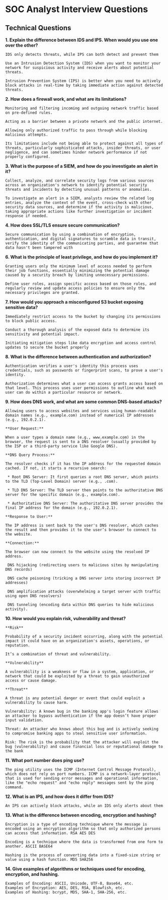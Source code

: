 # SOC Analyst Interview Questions

## Technical Questions

**1. Explain the difference between IDS and IPS. When would you use one over the other?**

	IDS only detects threats, while IPS can both detect and prevent them

	Use an Intrusion Detection System (IDS) when you want to monitor your network for suspicious activity and receive alerts about potential threats.

	Intrusion Prevention System (IPS) is better when you need to actively block attacks in real-time by taking immediate action against detected threats.

**2. How does a firewall work, and what are its limitations?**

	Monitoring and filtering incoming and outgoing network traffic based on pre-defined rules.

	Acting as a barrier between a private network and the public internet.

	Allowing only authorized traffic to pass through while blocking malicious attempts.

	Its limitations include not being able to protect against all types of threats, particularly sophisticated attacks, insider threats, or user negligence, and can sometimes hinder network performance if not properly configured.

**3. What is the purpose of a SIEM, and how do you investigate an alert in it?**

	Collect, analyze, and correlate security logs from various sources across an organization's network to identify potential security threats and incidents by detecting unusual patterns or anomalies.
	
	To investigate an alert in a SIEM, analysts review the related log entries, analyze the context of the event, cross-check with other security data sources, and determine if the activity is malicious, taking appropriate actions like further investigation or incident response if needed. 

**4. How does SSL/TLS ensure secure communication?**
	
	Secure communication by using a combination of encryption, authentication, and digital signatures to scramble data in transit, verify the identity of the communicating parties, and guarantee that data hasn't been tampered with

**6. What is the principle of least privilege, and how do you implement it?**
	
	Granting users only the minimum level of access needed to perform their job functions, essentially minimizing the potential damage caused by a security breach by limiting unnecessary permissions.
	
	Define user roles, assign specific access based on those roles, and regularly review and update access policies to ensure only the necessary privileges are granted.

**7. How would you approach a misconfigured S3 bucket exposing sensitive data?**

	Immediately restrict access to the bucket by changing its permissions to block public access.
	
	Conduct a thorough analysis of the exposed data to determine its sensitivity and potential impact.
	
	Initiating mitigation steps like data encryption and access control updates to secure the bucket properly

**8. What is the difference between authentication and authorization?**

	Authentication verifies a user's identity this process uses credentials, such as passwords or fingerprint scans, to prove a user's identity.
	
	Authorization determines what a user can access grants access based on that level. This process uses user permissions to outline what each user can do within a particular resource or network.

**9. How does DNS work, and what are some common DNS-based attacks?**
	
	Allowing users to access websites and services using human-readable domain names (e.g., example.com) instead of numerical IP addresses (e.g., 192.0.2.1).
	
	**User Request:**
	
	When a user types a domain name (e.g., www.example.com) in the browser, the request is sent to a DNS resolver (usually provided by the ISP or a third-party service like Google DNS).
	
	**DNS Query Process:**
	
	The resolver checks if it has the IP address for the requested domain cached. If not, it starts a recursive search:
	
	 * Root DNS Server: It first queries a root DNS server, which points to the TLD (Top-Level Domain) server (e.g., .com).
	 
	 * TLD DNS Server: The TLD server then points to the authoritative DNS server for the specific domain (e.g., example.com).
	
	 * Authoritative DNS Server: The authoritative DNS server provides the final IP address for the domain (e.g., 192.0.2.1).
	
	**Response to User:**
	
	The IP address is sent back to the user's DNS resolver, which caches the result and then provides it to the user’s browser to connect to the website.
	
	**Connection:**
	
	The browser can now connect to the website using the resolved IP address.
	
	 DNS hijacking (redirecting users to malicious sites by manipulating DNS records) 
	
	 DNS cache poisoning (tricking a DNS server into storing incorrect IP addresses)
	
	 DNS amplification attacks (overwhelming a target server with traffic using open DNS resolvers)
	
	 DNS tunneling (encoding data within DNS queries to hide malicious activity). 

**10. How would you explain risk, vulnerability and threat?**

	**Risk**
	
	Probability of a security incident occurring, along with the potential impact it could have on an organization's assets, operations, or reputation.
	
	It’s a combination of threat and vulnerability.
	
	**Vulnerability**
	
	A vulnerability is a weakness or flaw in a system, application, or network that could be exploited by a threat to gain unauthorized access or cause damage.
	
	**Threat**
	
	A threat is any potential danger or event that could exploit a vulnerability to cause harm.
	
	Vulnerability: A known bug in the banking app's login feature allows an attacker to bypass authentication if the app doesn’t have proper input validation.
	
	Threat: An attacker who knows about this bug and is actively seeking to compromise banking apps to steal sensitive user information.
	
	Risk: The risk is the probability that the attacker will exploit the bug (vulnerability) and cause financial loss or reputational damage to the bank
	
**11. What port number does ping use?**
	
	The ping utility uses the ICMP (Internet Control Message Protocol), which does not rely on port numbers. ICMP is a network-layer protocol that is used for sending error messages and operational information, like the "echo request" and "echo reply" messages sent by the ping command.

**12. What is an IPS, and how does it differ from IDS?**

	An IPS can actively block attacks, while an IDS only alerts about them
	
**13. What is the difference between encoding, encryption and hashing?**

	Encryption is a type of encoding technique where the message is encoded using an encryption algorithm so that only authorized persons can access that information. RSA AES DES 
	
	Encoding is a technique where the data is transformed from one form to another. ASCII BASE64
	
	Hashing is the process of converting data into a fixed-size string or value using a hash function. MD5 SHA256
	
**14. Give examples of algorithms or techniques used for encoding, encryption, and hashing.**

	Examples of Encoding: ASCII, Unicode, UTF-8, Base64, etc.
	Examples of Encryption: AES, DES, RSA, Blowfish, etc.
	Examples of Hashing: bcrypt, MD5, SHA-1, SHA-256, etc.

